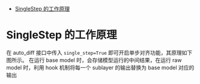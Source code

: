 - [SingleStep 的工作原理](#singlestep-的工作原理)


# SingleStep 的工作原理

在 auto_diff 接口中传入 `single_step=True` 即可开启单步对齐功能，其原理如下图所示。
在运行 base model 时，会存储模型运行的中间结果，在运行 raw model 时，利用 hook 机制将每一个 sublayer 的输出替换为 base model 对应的输出
